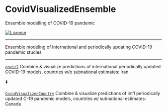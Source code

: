# CovidVisualizedEnsemble
Ensemble modelling of COVID-19 pandemic

[![License](https://img.shields.io/badge/License-Apache%202.0-blue.svg)](https://opensource.org/licenses/Apache-2.0) 

*****

Ensemble modeling of international and periodically updating COVID-19 pandemic studies 

*****

[`covir2`](https://github.com/pourmalek/covir2) Combine & visualize predictions of international periodically updated COVID-19 models, countries w/o subnational estimates: Iran

:arrow_down:

[`CovidVisualizedCountry`](https://github.com/pourmalek/CovidVisualizedCountry) Combine & visualize predictions of int'l periodically updated C-19 pandemic models, countries w/ subnational estimates: Canada



